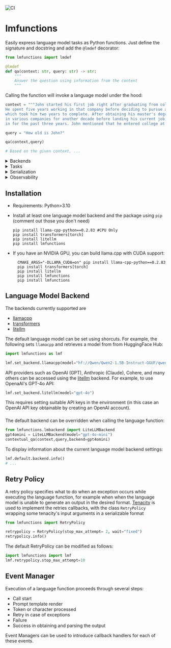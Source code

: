 ![CI](https://github.com/steerable-ai/lmdef/actions/workflows/ci.yml/badge.svg)

# lmfunctions

Easily express language model tasks as Python functions. Just define the signature and docstring and add the `@lmdef` decorator:

```python
from lmfunctions import lmdef

@lmdef
def qa(context: str, query: str) -> str:
    """
    Answer the question using information from the context
    """
```

Calling the function will invoke a language model under the hood:

```python
context = """John started his first job right after graduating from college in 2005.
He spent five years working in that company before deciding to pursue a master's degree,
which took him two years to complete. After obtaining his master's degree, he worked
in various companies for another decade before landing his current job, which he has been
in for the past three years. John mentioned that he entered college at the typical age of 18."""

query = "How old is John?"

qa(context,query)

# Based on the given context, ...
```

<details> <summary>Backends</summary>

The default backend can be configured to invoke a remote API (such as OpenAI's GPT):

```python
lmf.set_backend.litellm(model="gpt-4o")
```
or a local model via llama.cpp or HF Transformers

```python
import lmfunctions as lmf
lmf.set_backend.llamacpp(model="hf://Qwen/Qwen2-0.5B-Instruct-GGUF/qwen2-0_5b-instruct-q4_k_m.gguf")
```

</details>

<details>
<summary>Tasks</summary>

Constraints on inputs and outputs can be enforced via type hints. For instance, a text classification task can be expressed as follows:

```python
from typing import Literal

@lmdef
def sentiment(comment: str) -> Literal["negative","neutral","positive"]:
    """ Analyze the sentiment of the given comment """
```

```python
sentiment("I feel under the weather today")
# <Output.negative: 'negative'>
```

[Pydantic](https://docs.pydantic.dev/latest/) models or JSON schemas can be used to specify more complex constraints and inject information about the fields:

```python
from lmfunctions import lmdef
from pydantic import BaseModel, Field

class CityInfo(BaseModel):
    country: str
    population: float = Field(description="Population expressed in Millions")
    languages_spoken: list[str]

@lmdef
def city_info(input: str) -> CityInfo:
    """
    Returns information about the city
    """

city_info("Paris")
# CityInfo(country='France', population=2.16, languages_spoken=['French'])
```

Generating structured data can be accomplished by simply defining a language function without input arguments:

```python
from lmfunctions import lmdef
from pydantic import BaseModel

class Cocktail(BaseModel):
    name: str
    glass_type: str
    ingredients: list[str]
    instructions: list[str]

@lmdef
def cocktail() -> Cocktail:
    """Invent a new cocktail"""
```

```python
cocktail()
# Cocktail(name='Sakura Sunset', glass_type='Coupe glass', ingredients=['1 1/2 oz Japanese whiskey', '1/2 oz cherry liqueur', ...
```

</details>

<details> <summary>Serialization</summary>

Language functions can be serialized

```python
from lmfunctions import from_string, lmdef
from typing import Literal

@lmdef
def sentiment(comment: str) -> Literal["negative","neutral","positive"]:
    """ Analyze the sentiment of the given comment """

sentiment_yaml = sentiment.dumps(format='yaml')
```

and deserialized

```python
sentiment_deserialized = from_string(sentiment_yaml)
sentiment_deserialized("This is an excellent Python package")
# <Output.positive: 'positive'>
```

This allows to store them in text files and dynamically load them from remote artifacts:

```python
from lmfunctions import from_store
route = from_store("steerable/lmfunc/route")
route(origin="Seattle",destination="New York")
# FlightRoute(airports=['SEA', 'ORD', 'JFK'], cost_of_flight=350)
```

</details>

<details> <summary>Observability</summary>
Event managers and callbacks allow to instrument all execution stages, gaining visibility into internal variables and metrics.
</details>

## Installation

* Requirements: Python>3.10
  
* Install at least one language model backend and the package using `pip` (comment out those you don't need)

    ```console
    pip install llama-cpp-python==0.2.83 #CPU Only
    pip install transformers[torch] 
    pip install litellm
    pip install lmfunctions
    ```

* If you have an NVIDIA GPU, you can build llama.cpp with CUDA support:

  ```console
    CMAKE_ARGS="-DLLAMA_CUDA=on" pip install llama-cpp-python==0.2.83
    pip install transformers[torch] 
    pip install litellm
    pip install lmfunctions
    pip install lmfunctions
    ```
    
## Language Model Backend

The backends currently supported are 

* [llamacpp](https://github.com/ggerganov/llama.cpp)
* [transformers](https://github.com/huggingface/transformers)
* [litellm](https://github.com/BerriAI/litellm)

The default language model can be set using shorcuts. For example, the following sets `llamacpp` and retrieves a model from from HuggingFace Hub:

```python
import lmfunctions as lmf

lmf.set_backend.llamacpp(model="hf://Qwen/Qwen2-1.5B-Instruct-GGUF/qwen2-1_5b-instruct-q4_k_m.gguf")
```

API providers such as OpenAI (GPT), Anthropic (Claude), Cohere, and many others can be accessed using the [litellm](https://github.com/BerriAI/litellm) backend. For example,
to use OpenaAI's GPT-4o API:

```python
lmf.set_backend.litellm(model="gpt-4o")
```

This requires setting suitable API keys in the environment (in this case an OpenAI API key obtainable by creating an OpenAI account).

###

The default backend can be overridden when calling the language function:

```python
from lmfunctions.lmbackend import LiteLLMBackend
gpt4omini = LiteLLMBackend(model="gpt-4o-mini")
contextual_qa(context,query,backend=gpt4omini)
```

To display information about the current language model backend settings:

```python
lmf.default.backend.info()
# ...
```

## Retry Policy

A retry policy specifies what to do when an exception occurs while executing the language function, for example when when the language model is unable to generate an output in the desired format. [Tenacity](https://tenacity.readthedocs.io/en/latest/) is used to implement the retries callbacks, with the class `RetryPolicy` wrapping some tenacity's input arguments in a serializable format

```python
from lmfunctions import RetryPolicy

retrypolicy = RetryPolicy(stop_max_attempt= 2, wait="fixed")
retrypolicy.info()
```

The default RetryPolicy can be modified as follows:

```python
import lmfunctions import lmf
lmf.retrypolicy.stop_max_attempt=10
```

## Event Manager

Execution of a language function proceeds through several steps:

* Call start
* Prompt template render
* Token or character processed
* Retry in case of exceptions
* Failure
* Success in obtaining and parsing the output

Event Managers can be used to introduce callback handlers for each of these events.
